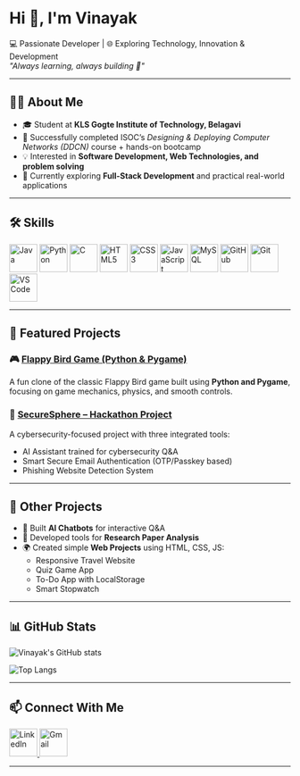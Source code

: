 # Hi 👋, I'm Vinayak  
💻 Passionate Developer | 🌐 Exploring Technology, Innovation & Development  
*"Always learning, always building 🚀"*  

---

## 👨‍💻 About Me  
- 🎓 Student at **KLS Gogte Institute of Technology, Belagavi**  
- 📡 Successfully completed ISOC’s *Designing & Deploying Computer Networks (DDCN)* course + hands-on bootcamp  
- 💡 Interested in **Software Development, Web Technologies, and problem solving**  
- 🌱 Currently exploring **Full-Stack Development** and practical real-world applications  

---

## 🛠️ Skills  

<p>  
  <img src="https://cdn.jsdelivr.net/gh/devicons/devicon/icons/java/java-original.svg" alt="Java" width="50" height="50"/>  
  <img src="https://cdn.jsdelivr.net/gh/devicons/devicon/icons/python/python-original.svg" alt="Python" width="50" height="50"/>  
  <img src="https://cdn.jsdelivr.net/gh/devicons/devicon/icons/c/c-original.svg" alt="C" width="50" height="50"/>  
  <img src="https://cdn.jsdelivr.net/gh/devicons/devicon/icons/html5/html5-original.svg" alt="HTML5" width="50" height="50"/>  
  <img src="https://cdn.jsdelivr.net/gh/devicons/devicon/icons/css3/css3-original.svg" alt="CSS3" width="50" height="50"/>  
  <img src="https://cdn.jsdelivr.net/gh/devicons/devicon/icons/javascript/javascript-original.svg" alt="JavaScript" width="50" height="50"/>  
  <img src="https://cdn.jsdelivr.net/gh/devicons/devicon/icons/mysql/mysql-original.svg" alt="MySQL" width="50" height="50"/>  
  <img src="https://cdn.jsdelivr.net/gh/devicons/devicon/icons/github/github-original.svg" alt="GitHub" width="50" height="50"/>  
  <img src="https://cdn.jsdelivr.net/gh/devicons/devicon/icons/git/git-original.svg" alt="Git" width="50" height="50"/>  
  <img src="https://cdn.jsdelivr.net/gh/devicons/devicon/icons/vscode/vscode-original.svg" alt="VS Code" width="50" height="50"/>  
</p>  

---

## 🚀 Featured Projects  
### 🎮 [Flappy Bird Game (Python & Pygame)](https://github.com/Vinayak-Chinchakhandi/Flappy_Bird_Game)  
A fun clone of the classic Flappy Bird game built using **Python and Pygame**, focusing on game mechanics, physics, and smooth controls.  

### 🔐 [SecureSphere – Hackathon Project](https://github.com/Vinayak-Chinchakhandi/Secure-Sphere)  
A cybersecurity-focused project with three integrated tools:  
- AI Assistant trained for cybersecurity Q&A  
- Smart Secure Email Authentication (OTP/Passkey based)  
- Phishing Website Detection System  

---

## 📌 Other Projects  
- 🤖 Built **AI Chatbots** for interactive Q&A  
- 📄 Developed tools for **Research Paper Analysis**  
- 🌍 Created simple **Web Projects** using HTML, CSS, JS:  
  - Responsive Travel Website  
  - Quiz Game App  
  - To-Do App with LocalStorage  
  - Smart Stopwatch  

---

## 📊 GitHub Stats  

![Vinayak's GitHub stats](https://github-readme-stats.vercel.app/api?username=Vinayak-Chinchakhandi&show_icons=true&theme=tokyonight&cache_seconds=1800)  

![Top Langs](https://github-readme-stats.vercel.app/api/top-langs/?username=Vinayak-Chinchakhandi&layout=compact&theme=tokyonight&cache_seconds=1800)

---

## 📫 Connect With Me  

<p>  
  <a href="https://www.linkedin.com/in/vinayak-chinchakhandi" target="_blank">  
    <img src="https://cdn.jsdelivr.net/gh/devicons/devicon/icons/linkedin/linkedin-original.svg" width="50" height="50" alt="LinkedIn"/>  
  </a>  
  <a href="mailto:vinayakchinchakhandi165@gmail.com">  
    <img src="https://cdn-icons-png.flaticon.com/512/281/281769.png" width="50" height="50" alt="Gmail"/>  
  </a>  
</p>  

---
